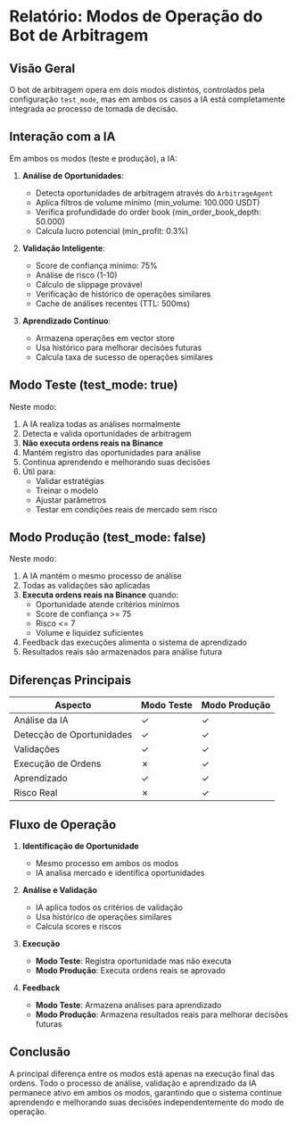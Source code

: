 # Relatório: Modos de Operação do Bot de Arbitragem

## Visão Geral

O bot de arbitragem opera em dois modos distintos, controlados pela configuração `test_mode`, mas em ambos os casos a IA está completamente integrada ao processo de tomada de decisão.

## Interação com a IA

Em ambos os modos (teste e produção), a IA:

1. **Análise de Oportunidades**:
   - Detecta oportunidades de arbitragem através do `ArbitrageAgent`
   - Aplica filtros de volume mínimo (min_volume: 100.000 USDT)
   - Verifica profundidade do order book (min_order_book_depth: 50.000)
   - Calcula lucro potencial (min_profit: 0.3%)

2. **Validação Inteligente**:
   - Score de confiança mínimo: 75%
   - Análise de risco (1-10)
   - Cálculo de slippage provável
   - Verificação de histórico de operações similares
   - Cache de análises recentes (TTL: 500ms)

3. **Aprendizado Contínuo**:
   - Armazena operações em vector store
   - Usa histórico para melhorar decisões futuras
   - Calcula taxa de sucesso de operações similares

## Modo Teste (test_mode: true)

Neste modo:
1. A IA realiza todas as análises normalmente
2. Detecta e valida oportunidades de arbitragem
3. **Não executa ordens reais na Binance**
4. Mantém registro das oportunidades para análise
5. Continua aprendendo e melhorando suas decisões
6. Útil para:
   - Validar estratégias
   - Treinar o modelo
   - Ajustar parâmetros
   - Testar em condições reais de mercado sem risco

## Modo Produção (test_mode: false)

Neste modo:
1. A IA mantém o mesmo processo de análise
2. Todas as validações são aplicadas
3. **Executa ordens reais na Binance** quando:
   - Oportunidade atende critérios mínimos
   - Score de confiança >= 75
   - Risco <= 7
   - Volume e liquidez suficientes
4. Feedback das execuções alimenta o sistema de aprendizado
5. Resultados reais são armazenados para análise futura

## Diferenças Principais

| Aspecto | Modo Teste | Modo Produção |
|---------|------------|---------------|
| Análise da IA | ✓ | ✓ |
| Detecção de Oportunidades | ✓ | ✓ |
| Validações | ✓ | ✓ |
| Execução de Ordens | ✗ | ✓ |
| Aprendizado | ✓ | ✓ |
| Risco Real | ✗ | ✓ |

## Fluxo de Operação

1. **Identificação de Oportunidade**
   - Mesmo processo em ambos os modos
   - IA analisa mercado e identifica oportunidades

2. **Análise e Validação**
   - IA aplica todos os critérios de validação
   - Usa histórico de operações similares
   - Calcula scores e riscos

3. **Execução**
   - **Modo Teste**: Registra oportunidade mas não executa
   - **Modo Produção**: Executa ordens reais se aprovado

4. **Feedback**
   - **Modo Teste**: Armazena análises para aprendizado
   - **Modo Produção**: Armazena resultados reais para melhorar decisões futuras

## Conclusão

A principal diferença entre os modos está apenas na execução final das ordens. Todo o processo de análise, validação e aprendizado da IA permanece ativo em ambos os modos, garantindo que o sistema continue aprendendo e melhorando suas decisões independentemente do modo de operação.